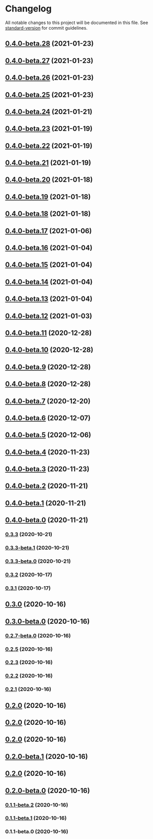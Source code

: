 # Changelog

All notable changes to this project will be documented in this file. See [standard-version](https://github.com/conventional-changelog/standard-version) for commit guidelines.

## [0.4.0-beta.28](https://github.com/culinary-canvas/cc-next/compare/v0.4.0-beta.27...v0.4.0-beta.28) (2021-01-23)

## [0.4.0-beta.27](https://github.com/culinary-canvas/cc-next/compare/v0.4.0-beta.26...v0.4.0-beta.27) (2021-01-23)

## [0.4.0-beta.26](https://github.com/culinary-canvas/cc-next/compare/v0.4.0-beta.25...v0.4.0-beta.26) (2021-01-23)

## [0.4.0-beta.25](https://github.com/culinary-canvas/cc-next/compare/v0.4.0-beta.24...v0.4.0-beta.25) (2021-01-23)

## [0.4.0-beta.24](https://github.com/culinary-canvas/cc-next/compare/v0.4.0-beta.23...v0.4.0-beta.24) (2021-01-21)

## [0.4.0-beta.23](https://github.com/culinary-canvas/cc-next/compare/v0.4.0-beta.22...v0.4.0-beta.23) (2021-01-19)

## [0.4.0-beta.22](https://github.com/culinary-canvas/cc-next/compare/v0.4.0-beta.21...v0.4.0-beta.22) (2021-01-19)

## [0.4.0-beta.21](https://github.com/culinary-canvas/cc-next/compare/v0.4.0-beta.20...v0.4.0-beta.21) (2021-01-19)

## [0.4.0-beta.20](https://github.com/culinary-canvas/cc-next/compare/v0.4.0-beta.19...v0.4.0-beta.20) (2021-01-18)

## [0.4.0-beta.19](https://github.com/culinary-canvas/cc-next/compare/v0.4.0-beta.18...v0.4.0-beta.19) (2021-01-18)

## [0.4.0-beta.18](https://github.com/culinary-canvas/cc-next/compare/v0.4.0-beta.17...v0.4.0-beta.18) (2021-01-18)

## [0.4.0-beta.17](https://github.com/culinary-canvas/cc-next/compare/v0.4.0-beta.16...v0.4.0-beta.17) (2021-01-06)

## [0.4.0-beta.16](https://github.com/culinary-canvas/cc-next/compare/v0.4.0-beta.15...v0.4.0-beta.16) (2021-01-04)

## [0.4.0-beta.15](https://github.com/culinary-canvas/cc-next/compare/v0.4.0-beta.14...v0.4.0-beta.15) (2021-01-04)

## [0.4.0-beta.14](https://github.com/culinary-canvas/cc-next/compare/v0.4.0-beta.13...v0.4.0-beta.14) (2021-01-04)

## [0.4.0-beta.13](https://github.com/culinary-canvas/cc-next/compare/v0.4.0-beta.12...v0.4.0-beta.13) (2021-01-04)

## [0.4.0-beta.12](https://github.com/culinary-canvas/cc-next/compare/v0.4.0-beta.11...v0.4.0-beta.12) (2021-01-03)

## [0.4.0-beta.11](https://github.com/culinary-canvas/cc-next/compare/v0.4.0-beta.10...v0.4.0-beta.11) (2020-12-28)

## [0.4.0-beta.10](https://github.com/culinary-canvas/cc-next/compare/v0.4.0-beta.9...v0.4.0-beta.10) (2020-12-28)

## [0.4.0-beta.9](https://github.com/culinary-canvas/cc-next/compare/v0.4.0-beta.8...v0.4.0-beta.9) (2020-12-28)

## [0.4.0-beta.8](https://github.com/culinary-canvas/cc-next/compare/v0.4.0-beta.7...v0.4.0-beta.8) (2020-12-28)

## [0.4.0-beta.7](https://github.com/culinary-canvas/cc-next/compare/v0.4.0-beta.6...v0.4.0-beta.7) (2020-12-20)

## [0.4.0-beta.6](https://github.com/culinary-canvas/cc-next/compare/v0.4.0-beta.5...v0.4.0-beta.6) (2020-12-07)

## [0.4.0-beta.5](https://github.com/culinary-canvas/cc-next/compare/v0.4.0-beta.4...v0.4.0-beta.5) (2020-12-06)

## [0.4.0-beta.4](https://github.com/culinary-canvas/cc-next/compare/v0.4.0-beta.3...v0.4.0-beta.4) (2020-11-23)

## [0.4.0-beta.3](https://github.com/culinary-canvas/cc-next/compare/v0.4.0-beta.2...v0.4.0-beta.3) (2020-11-23)

## [0.4.0-beta.2](https://github.com/culinary-canvas/cc-next/compare/v0.4.0-beta.1...v0.4.0-beta.2) (2020-11-21)

## [0.4.0-beta.1](https://github.com/culinary-canvas/cc-next/compare/v0.4.0-beta.0...v0.4.0-beta.1) (2020-11-21)

## [0.4.0-beta.0](https://github.com/culinary-canvas/cc-next/compare/v0.3.3...v0.4.0-beta.0) (2020-11-21)

### [0.3.3](https://github.com/culinary-canvas/cc-next/compare/v0.3.3-beta.1...v0.3.3) (2020-10-21)

### [0.3.3-beta.1](https://github.com/culinary-canvas/cc-next/compare/v0.3.3-beta.0...v0.3.3-beta.1) (2020-10-21)

### [0.3.3-beta.0](https://github.com/culinary-canvas/cc-next/compare/v0.3.2...v0.3.3-beta.0) (2020-10-21)

### [0.3.2](https://github.com/culinary-canvas/cc-next/compare/v0.3.1...v0.3.2) (2020-10-17)

### [0.3.1](https://github.com/culinary-canvas/cc-next/compare/v0.3.0...v0.3.1) (2020-10-17)

## [0.3.0](https://github.com/culinary-canvas/cc-next/compare/v0.3.0-beta.0...v0.3.0) (2020-10-16)

## [0.3.0-beta.0](https://github.com/culinary-canvas/cc-next/compare/v0.2.7-beta.0...v0.3.0-beta.0) (2020-10-16)

### [0.2.7-beta.0](https://github.com/culinary-canvas/cc-next/compare/v0.2.5...v0.2.7-beta.0) (2020-10-16)

### [0.2.5](https://github.com/culinary-canvas/cc-next/compare/v0.2.3...v0.2.5) (2020-10-16)

### [0.2.3](https://github.com/culinary-canvas/cc-next/compare/v0.2.2...v0.2.3) (2020-10-16)

### [0.2.2](https://github.com/culinary-canvas/cc-next/compare/v0.2.1...v0.2.2) (2020-10-16)

### [0.2.1](https://github.com/culinary-canvas/cc-next/compare/v0.2.0-beta.1...v0.2.1) (2020-10-16)

## [0.2.0](https://github.com/culinary-canvas/cc-next/compare/v0.2.0-beta.0...v0.2.0) (2020-10-16)

## [0.2.0](https://github.com/culinary-canvas/cc-next/compare/v0.2.0-beta.1...v0.2.0) (2020-10-16)

## [0.2.0](https://github.com/culinary-canvas/cc-next/compare/v0.2.0-beta.0...v0.2.0) (2020-10-16)

## [0.2.0-beta.1](https://github.com/culinary-canvas/cc-next/compare/v0.2.0-beta.0...v0.2.0-beta.1) (2020-10-16)

## [0.2.0](https://github.com/culinary-canvas/cc-next/compare/v0.2.0-beta.0...v0.2.0) (2020-10-16)

## [0.2.0-beta.0](https://github.com/culinary-canvas/cc-next/compare/v0.1.1-beta.2...v0.2.0-beta.0) (2020-10-16)

### [0.1.1-beta.2](https://github.com/culinary-canvas/cc-next/compare/v0.1.1-beta.1...v0.1.1-beta.2) (2020-10-16)

### [0.1.1-beta.1](https://github.com/culinary-canvas/cc-next/compare/v0.1.1-beta.0...v0.1.1-beta.1) (2020-10-16)

### 0.1.1-beta.0 (2020-10-16)
